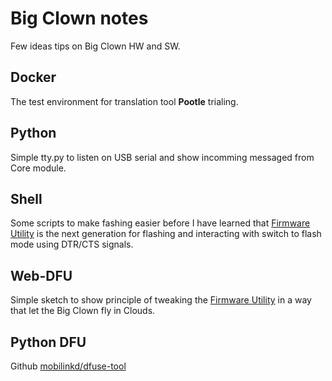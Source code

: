 # Big Clown notes

Few ideas tips on Big Clown HW and SW.

## Docker

The test environment for translation tool **Pootle** trialing.

## Python

Simple tty.py to listen on USB serial and show incomming messaged from Core module.

## Shell

Some scripts to make fashing easier before I have learned that [Firmware Utility](https://github.com/bigclownlabs/bch-firmware-utility) is the next generation for flashing and interacting with switch to flash mode using DTR/CTS signals.

## Web-DFU

Simple sketch to show principle of tweaking the [Firmware Utility](https://github.com/bigclownlabs/bch-firmware-utility) in a way that let the Big Clown fly in Clouds.

## Python DFU

Github [mobilinkd/dfuse-tool](https://github.com/mobilinkd/dfuse-tool.git)
